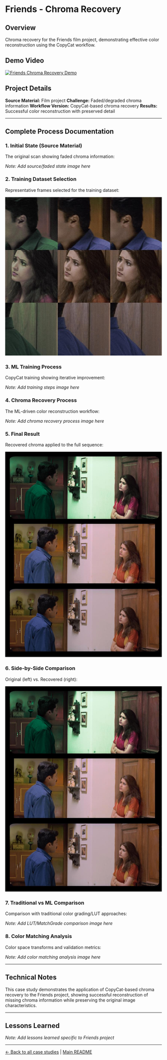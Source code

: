 # Friends - Chroma Recovery

## Overview
Chroma recovery for the Friends film project, demonstrating effective color reconstruction using the CopyCat workflow.

## Demo Video

[![Friends Chroma Recovery Demo](https://img.youtube.com/vi/VIkXbGwqDI4/0.jpg)](https://www.youtube.com/watch?v=VIkXbGwqDI4)

## Project Details

**Source Material:** Film project
**Challenge:** Faded/degraded chroma information
**Workflow Version:** CopyCat-based chroma recovery
**Results:** Successful color reconstruction with preserved detail

---

## Complete Process Documentation

### 1. Initial State (Source Material)
The original scan showing faded chroma information:

*Note: Add source/faded state image here*

### 2. Training Dataset Selection
Representative frames selected for the training dataset:

![Friends Contact Sheet](../images/contact%20sheet%20friends.jpeg)

### 3. ML Training Process
CopyCat training showing iterative improvement:

*Note: Add training steps image here*

### 4. Chroma Recovery Process
The ML-driven color reconstruction workflow:

*Note: Add chroma recovery process image here*

### 5. Final Result
Recovered chroma applied to the full sequence:

![Friends Color Recovery Result](../images/friends%20color%20recovery%20comparison.jpeg)

### 6. Side-by-Side Comparison
Original (left) vs. Recovered (right):

![Friends Color Recovery Comparison](../images/friends%20color%20recovery%20comparison.jpeg)

### 7. Traditional vs ML Comparison
Comparison with traditional color grading/LUT approaches:

*Note: Add LUT/MatchGrade comparison image here*

### 8. Color Matching Analysis
Color space transforms and validation metrics:

*Note: Add color matching analysis image here*

---

## Technical Notes

This case study demonstrates the application of CopyCat-based chroma recovery to the Friends project, showing successful reconstruction of missing chroma information while preserving the original image characteristics.

---

## Lessons Learned

*Note: Add lessons learned specific to Friends project*

---

[← Back to all case studies](https://github.com/fabiocolor/nuke-chroma-recovery-template/blob/main/docs/case-studies.md) | [Main README](https://github.com/fabiocolor/nuke-chroma-recovery-template/blob/main/README.md)
